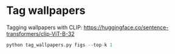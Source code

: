 # Tag wallpapers
Tagging wallpapers with CLIP: https://huggingface.co/sentence-transformers/clip-ViT-B-32
```python
python tag_wallpapers.py figs --top-k 1
```
